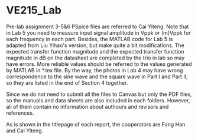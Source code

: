 # VE215_Lab
 
Pre-lab assignment 3-5&6 PSpice files are referred to Cai Yiteng. Note that in Lab 5 you need to measure input signal amplitude in Vppk or (m)Vppk for each frequency in each part. Besides, the MATLAB code for Lab 5 is adapted from Liu Yihao's version, but make quite a bit modifications. The expected transfer function magnitude and the expected transfer function magnitude in dB on the datasheet are completed by the trio in lab so may have errors. More reliable values should be referred to the values generated by MATLAB in *.tex file. By the way, the photos in Lab 4 may have wrong correspondence to the sine wave and the square wave in Part I and Part II, so they are listed in the end of Section 4 together.

Since we do not need to submit all the files to Canvas but only the PDF files, so the manuals and data sheets are also included in each folders. However, all of them contain no information about authours and revisors and references.

As is shown in the titlepage of each report, the cooperators are Fang Han and Cai Yiteng.